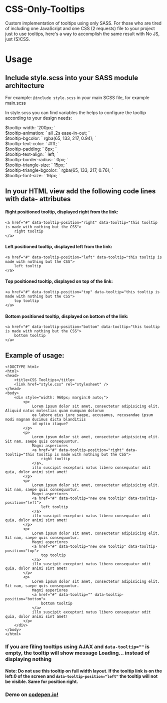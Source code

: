 # CSS-Only-Tooltips
Custom implementation of tooltips using only SASS. 
For those who are tired of including one JavaScript and one CSS (2 requests) file to your project just to use tooltips, here's a way to accomplish the same
result with No JS, just (S)CSS.

# Usage

## Include style.scss into your SASS module architecture 
  For example: ``` @include style.scss ``` in your main SCSS file, for example main.scss
  
  In style.scss you can find variables the helps to configure the tooltip according to your design needs: 
  <dl>
     <dt> $tooltip-width: `200px; `</dt>
     <dt> $tooltip-animation: ` all .2s ease-in-out; ` </dt>
     <dt> $tooltip-bgcolor: ` rgba(65, 133, 217, 0.94); `</dt>
     <dt> $tooltip-text-color: ` #fff; ` </dt>
     <dt> $tooltip-padding: ` 8px; ` </dt>
     <dt> $tooltip-text-align: ` left; ` </dt>
     <dt> $tooltip-border-radius: ` 0px; `</dt>
     <dt> $tooltip-triangle-size: ` 15px; ` </dt>
     <dt>$tooltip-triangle-bgcolor: ` rgba(65, 133, 217, 0.76); ` </dt>
     <dt> $tooltip-font-size: ` 16px; ` </dt>
  </dl>    

## In your HTML view add the following code lines with **data-** attributes
#### Right positiоned tooltip, displayed right from the link:
```
<a href="#" data-tooltip-position="right" data-tooltip="this tooltip is made with nothing but the CSS">
    right tooltip
</a>
```
#### Left positiоned tooltip, displayed left from the link:
```
<a href="#" data-tooltip-position="left" data-tooltip="this tooltip is made with nothing but the CSS">
    left tooltip
</a>
```
#### Top positiоned tooltip, displayed on top of the link:
```
<a href="#" data-tooltip-position="top" data-tooltip="this tooltip is made with nothing but the CSS">
    top tooltip
</a>
```
#### Bottom positiоned tooltip, displayed on bottom of the link:
```
<a href="#" data-tooltip-position="bottom" data-tooltip="this tooltip is made with nothing but the CSS">
    bottom tooltip
</a>
```

## Example of usage:

```
<!DOCTYPE html>
<html>
<head>
    <title>CSS Tooltips</title>
    <link href="style.css" rel="stylesheet" />
</head>
<body>
    <div style="width: 960px; margin:0 auto;">
        <p>
            Lorem ipsum dolor sit amet, consectetur adipisicing elit. Aliquid natus molestias quam numquam dolorum
            ea labore eius iure saepe, accusamus, recusandae ipsum modi magnam ducimus dicta blanditiis
            id optio itaque?
        </p>
        <p>
            Lorem ipsum dolor sit amet, consectetur adipisicing elit. Sit nam, saepe quis consequuntur.
            Magni asperiores
            <a href="#" data-tooltip-position="right" data-tooltip="this tooltip is made with nothing but the CSS">
                right tooltip
            </a>,
            illo suscipit excepturi natus libero consequatur odit quia, dolor animi sint amet!
        </p>
        <p>
            Lorem ipsum dolor sit amet, consectetur adipisicing elit. Sit nam, saepe quis consequuntur.
            Magni asperiores
            <a href="#" data-tooltip="new one tooltip" data-tooltip-position="left">
                left tooltip
            </a>
            illo suscipit excepturi natus libero consequatur odit quia, dolor animi sint amet!
        </p>
        <p>
            Lorem ipsum dolor sit amet, consectetur adipisicing elit. Sit nam, saepe quis consequuntur.
            Magni asperiores
            <a href="#" data-tooltip="new one tooltip" data-tooltip-position="top">
                top tooltip
            </a>
            illo suscipit excepturi natus libero consequatur odit quia, dolor animi sint amet!
        </p>
        <p>
            Lorem ipsum dolor sit amet, consectetur adipisicing elit. Sit nam, saepe quis consequuntur.
            Magni asperiores
            <a href="#" data-tooltip="" data-tooltip-position="bottom">
                bottom tooltip
            </a>
            illo suscipit excepturi natus libero consequatur odit quia, dolor animi sint amet!
        </p>
    </div>
</body>
</html>
```

### If you are filing tooltips using AJAX and ``` data-tooltip="" ``` is empty, the tooltip will show message **Loading...** instead of displaying nothing

#### Note: Do not use this tooltip on full width layout. If the tooltip link is on the left:0 of the screen and ``` data-tooltip-position="left" ``` the tooltip will not be visible. Same for position right.

### Demo on [codepen.io!](http://codepen.io/anon/pen/akgAwy)
